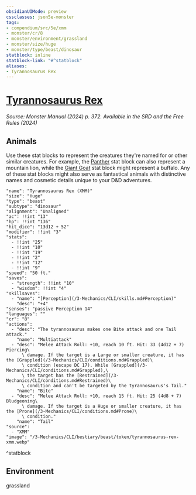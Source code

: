 ```yaml
---
obsidianUIMode: preview
cssclasses: json5e-monster
tags:
- compendium/src/5e/xmm
- monster/cr/8
- monster/environment/grassland
- monster/size/huge
- monster/type/beast/dinosaur
statblock: inline
statblock-link: "#^statblock"
aliases:
- Tyrannosaurus Rex
---
```

# [Tyrannosaurus Rex](3-Mechanics\CLI\bestiary\beast/tyrannosaurus-rex-xmm.md)
*Source: Monster Manual (2024) p. 372. Available in the <span title='Systems Reference Document (5.2)'>SRD</span> and the Free Rules (2024)*  

## Animals

Use these stat blocks to represent the creatures they're named for or other similar creatures. For example, the [Panther](/3-Mechanics/CLI/bestiary/beast/panther-xmm.md) stat block can also represent a mountain lion, while the [Giant Goat](/3-Mechanics/CLI/bestiary/beast/giant-goat-xmm.md) stat block might represent a buffalo. Any of these stat blocks might also serve as fantastical animals with distinctive names and cosmetic details unique to your D&D adventures.

```statblock
"name": "Tyrannosaurus Rex (XMM)"
"size": "Huge"
"type": "beast"
"subtype": "dinosaur"
"alignment": "Unaligned"
"ac": !!int "13"
"hp": !!int "136"
"hit_dice": "13d12 + 52"
"modifier": !!int "3"
"stats":
  - !!int "25"
  - !!int "10"
  - !!int "19"
  - !!int "2"
  - !!int "12"
  - !!int "9"
"speed": "50 ft."
"saves":
  - "strength": !!int "10"
  - "wisdom": !!int "4"
"skillsaves":
  - "name": "[Perception](/3-Mechanics/CLI/skills.md#Perception)"
    "desc": "+4"
"senses": "passive Perception 14"
"languages": ""
"cr": "8"
"actions":
  - "desc": "The tyrannosaurus makes one Bite attack and one Tail attack."
    "name": "Multiattack"
  - "desc": "Melee Attack Roll: +10, reach 10 ft. Hit: 33 (4d12 + 7) Piercing\
      \ damage. If the target is a Large or smaller creature, it has the [Grappled](/3-Mechanics/CLI/conditions.md#Grappled)\
      \ condition (escape DC 17). While [Grappled](/3-Mechanics/CLI/conditions.md#Grappled),\
      \ the target has the [Restrained](/3-Mechanics/CLI/conditions.md#Restrained)\
      \ condition and can't be targeted by the tyrannosaurus's Tail."
    "name": "Bite"
  - "desc": "Melee Attack Roll: +10, reach 15 ft. Hit: 25 (4d8 + 7) Bludgeoning\
      \ damage. If the target is a Huge or smaller creature, it has the [Prone](/3-Mechanics/CLI/conditions.md#Prone)\
      \ condition."
    "name": "Tail"
"source":
  - "XMM"
"image": "/3-Mechanics/CLI/bestiary/beast/token/tyrannosaurus-rex-xmm.webp"
```
^statblock

## Environment

grassland